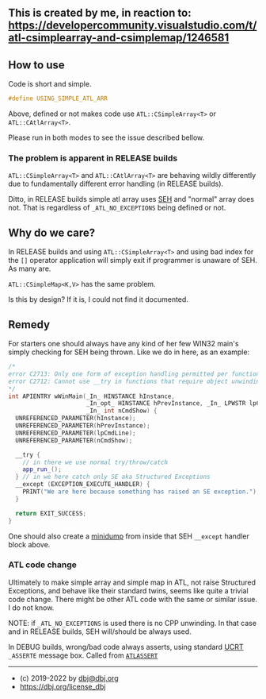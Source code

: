 
## This is created by me, in reaction to: https://developercommunity.visualstudio.com/t/atl-csimplearray-and-csimplemap/1246581

## How to use

Code is short and simple.
```cpp
#define USING_SIMPLE_ATL_ARR
```
Above, defined or not makes code use `ATL::CSimpleArray<T>` or `ATL::CAtlArray<T>`.

Please run in both modes to see the issue described bellow.

### The problem is apparent in RELEASE builds 

`ATL::CSimpleArray<T>` and `ATL::CAtlArray<T>` are behaving wildly differently due to fundamentally different error handling (in RELEASE builds).

Ditto, in RELEASE builds simple atl array uses [SEH](https://docs.microsoft.com/en-us/windows/win32/debug/about-structured-exception-handling) and "normal" array does not. That is regardless of  `_ATL_NO_EXCEPTIONS` being defined or not.

## Why do we care?

In RELEASE builds and using `ATL::CSimpleArray<T>` and using bad index for the `[]` operator application will simply exit if programmer is unaware of SEH. As many are.

`ATL::CSimpleMap<K,V>` has the same problem.

Is this by design? If it is, I could not find it documented.

## Remedy

For starters one should always have any kind of her few WIN32 main's simply checking for SEH being thrown. Like we do in here, as an example:

```cpp
/*
error C2713: Only one form of exception handling permitted per function
error C2712: Cannot use __try in functions that require object unwinding
*/
int APIENTRY wWinMain(_In_ HINSTANCE hInstance,
                      _In_opt_ HINSTANCE hPrevInstance, _In_ LPWSTR lpCmdLine,
                      _In_ int nCmdShow) {
  UNREFERENCED_PARAMETER(hInstance);
  UNREFERENCED_PARAMETER(hPrevInstance);
  UNREFERENCED_PARAMETER(lpCmdLine);
  UNREFERENCED_PARAMETER(nCmdShow);

  __try {
    // in there we use normal try/throw/catch
    app_run_();
  } // in we here catch only SE aka Structured Exceptions
  __except (EXCEPTION_EXECUTE_HANDLER) {
    PRINT("We are here because something has raised an SE exception.");
  }

  return EXIT_SUCCESS;
}
```
One should also create a [minidump](https://docs.microsoft.com/en-us/windows/win32/debug/minidump-files) from inside that SEH `__except` handler block above.

### ATL code change

Ultimately to make simple array and simple map in ATL, not raise Structured Exceptions, and behave like their standard twins, seems like quite a trivial code change. There might be other ATL code with the same or similar issue. I do not know.

NOTE: if `_ATL_NO_EXCEPTIONS` is used there is no CPP unwinding. In that case and in RELEASE builds, SEH will/should be always used.

In DEBUG builds, wrong/bad code always asserts, using standard [UCRT](https://docs.microsoft.com/en-us/cpp/c-runtime-library/reference/assert-asserte-assert-expr-macros?view=msvc-170) `_ASSERTE` message box. Called from [`ATLASSERT`](https://docs.microsoft.com/en-us/cpp/atl/reference/debugging-and-error-reporting-macros?view=msvc-170)

---

* (c) 2019-2022 by dbj@dbj.org
* https://dbj.org/license_dbj